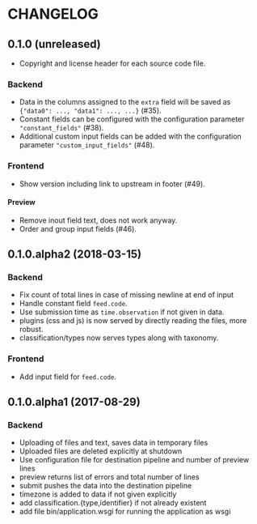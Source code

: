 CHANGELOG
=========

0.1.0 (unreleased)
------------------

- Copyright and license header for each source code file.

### Backend
- Data in the columns assigned to the `extra` field will be saved as `{"data0": ..., "data1": ..., ...}` (#35).
- Constant fields can be configured with the configuration parameter `"constant_fields"` (#38).
- Additional custom input fields can be added with the configuration parameter `"custom_input_fields"` (#48).

### Frontend
- Show version including link to upstream in footer (#49).

#### Preview
- Remove inout field text, does not work anyway.
- Order and group input fields (#46).

0.1.0.alpha2 (2018-03-15)
-------------------------

### Backend
- Fix count of total lines in case of missing newline at end of input
- Handle constant field `feed.code`.
- Use submission time as `time.observation` if not given in data.
- plugins (css and js) is now served by directly reading the files, more robust.
- classification/types now serves types along with taxonomy.

### Frontend
- Add input field for `feed.code`.

0.1.0.alpha1 (2017-08-29)
-------------------------

### Backend
- Uploading of files and text, saves data in temporary files
- Uploaded files are deleted explicitly at shutdown
- Use configuration file for destination pipeline and number of preview lines
- preview returns list of errors and total number of lines
- submit pushes the data into the destination pipeline
- timezone is added to data if not given explicitly
- add classification.{type,identifier} if not already existent
- add file bin/application.wsgi for running the application as wsgi
